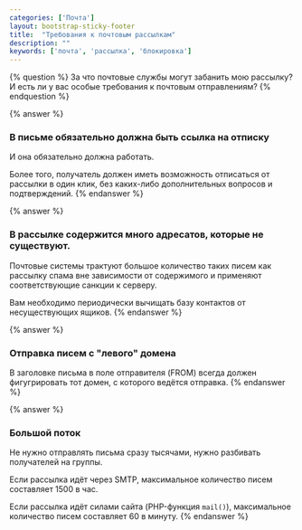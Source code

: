 ```yaml
---
categories: ['Почта']
layout: bootstrap-sticky-footer
title:  "Требования к почтовым рассылкам"
description: ""
keywords: ['почта', 'рассылка', 'блокировка']
---
```

{% question %}
За что почтовые службы могут забанить мою рассылку? И есть ли у вас особые требования к почтовым отправлениям?
{% endquestion %}

{% answer %}
### В письме обязательно должна быть ссылка на отписку

И она обязательно должна работать.

Более того, получатель должен иметь возможность отписаться от рассылки в один клик, без каких-либо дополнительных вопросов и подтверждений.
{% endanswer %}

{% answer %}
### В рассылке содержится много адресатов, которые не существуют.

Почтовые системы трактуют большое количество таких писем как рассылку спама вне зависимости от содержимого и применяют соответствующие санкции к серверу.

Вам необходимо периодически вычищать базу контактов от несуществующих ящиков.
{% endanswer %}

{% answer %}
### Отправка писем с "левого" домена

В заголовке письма в поле отправителя (FROM) всегда должен фигугрировать тот домен, с которого ведётся отправка.
{% endanswer %}

{% answer %}
### Большой поток

Не нужно отправлять письма сразу тысячами, нужно разбивать получателей на группы.

Если рассылка идёт через SMTP, максимальное количество писем составляет 1500 в час.

Если рассылка идёт силами сайта (PHP-функция `mail()`), максимальное количество писем составляет 60 в минуту.
{% endanswer %}